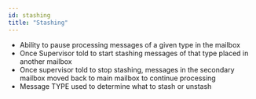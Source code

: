 ```yaml
---
id: stashing
title: "Stashing"
---
```


- Ability to pause processing messages of a given type in the mailbox
- Once Supervisor told to start stashing messages of that type placed in another mailbox
- Once supervisor told to stop stashing, messages in the secondary mailbox moved back to main mailbox to continue processing
- Message TYPE used to determine what to stash or unstash
